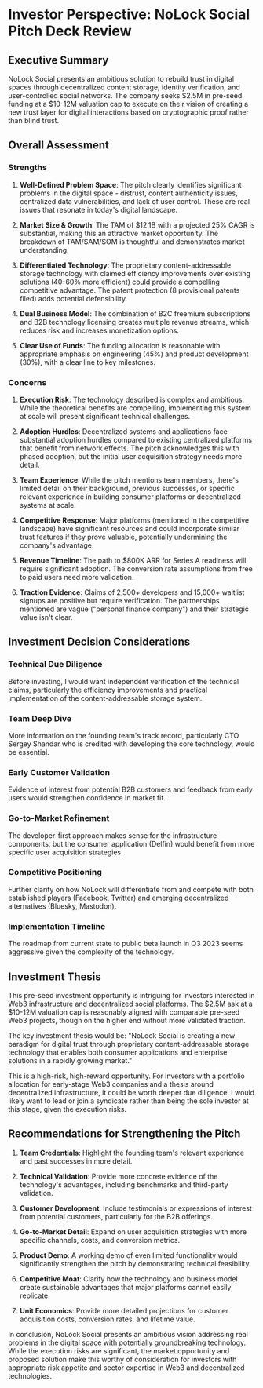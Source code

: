 # Investor Perspective: NoLock Social Pitch Deck Review

## Executive Summary

NoLock Social presents an ambitious solution to rebuild trust in digital spaces through decentralized content storage, identity verification, and user-controlled social networks. The company seeks $2.5M in pre-seed funding at a $10-12M valuation cap to execute on their vision of creating a new trust layer for digital interactions based on cryptographic proof rather than blind trust.

## Overall Assessment

### Strengths

1. **Well-Defined Problem Space**: 
   The pitch clearly identifies significant problems in the digital space - distrust, content authenticity issues, centralized data vulnerabilities, and lack of user control. These are real issues that resonate in today's digital landscape.

2. **Market Size & Growth**: 
   The TAM of $12.1B with a projected 25% CAGR is substantial, making this an attractive market opportunity. The breakdown of TAM/SAM/SOM is thoughtful and demonstrates market understanding.

3. **Differentiated Technology**: 
   The proprietary content-addressable storage technology with claimed efficiency improvements over existing solutions (40-60% more efficient) could provide a compelling competitive advantage. The patent protection (8 provisional patents filed) adds potential defensibility.

4. **Dual Business Model**: 
   The combination of B2C freemium subscriptions and B2B technology licensing creates multiple revenue streams, which reduces risk and increases monetization options.

5. **Clear Use of Funds**: 
   The funding allocation is reasonable with appropriate emphasis on engineering (45%) and product development (30%), with a clear line to key milestones.

### Concerns

1. **Execution Risk**: 
   The technology described is complex and ambitious. While the theoretical benefits are compelling, implementing this system at scale will present significant technical challenges.

2. **Adoption Hurdles**: 
   Decentralized systems and applications face substantial adoption hurdles compared to existing centralized platforms that benefit from network effects. The pitch acknowledges this with phased adoption, but the initial user acquisition strategy needs more detail.

3. **Team Experience**: 
   While the pitch mentions team members, there's limited detail on their background, previous successes, or specific relevant experience in building consumer platforms or decentralized systems at scale.

4. **Competitive Response**: 
   Major platforms (mentioned in the competitive landscape) have significant resources and could incorporate similar trust features if they prove valuable, potentially undermining the company's advantage.

5. **Revenue Timeline**: 
   The path to $800K ARR for Series A readiness will require significant adoption. The conversion rate assumptions from free to paid users need more validation.

6. **Traction Evidence**: 
   Claims of 2,500+ developers and 15,000+ waitlist signups are positive but require verification. The partnerships mentioned are vague ("personal finance company") and their strategic value isn't clear.

## Investment Decision Considerations

### Technical Due Diligence
Before investing, I would want independent verification of the technical claims, particularly the efficiency improvements and practical implementation of the content-addressable storage system.

### Team Deep Dive
More information on the founding team's track record, particularly CTO Sergey Shandar who is credited with developing the core technology, would be essential.

### Early Customer Validation
Evidence of interest from potential B2B customers and feedback from early users would strengthen confidence in market fit.

### Go-to-Market Refinement
The developer-first approach makes sense for the infrastructure components, but the consumer application (Delfin) would benefit from more specific user acquisition strategies.

### Competitive Positioning
Further clarity on how NoLock will differentiate from and compete with both established players (Facebook, Twitter) and emerging decentralized alternatives (Bluesky, Mastodon).

### Implementation Timeline
The roadmap from current state to public beta launch in Q3 2023 seems aggressive given the complexity of the technology.

## Investment Thesis

This pre-seed investment opportunity is intriguing for investors interested in Web3 infrastructure and decentralized social platforms. The $2.5M ask at a $10-12M valuation cap is reasonably aligned with comparable pre-seed Web3 projects, though on the higher end without more validated traction.

The key investment thesis would be: "NoLock Social is creating a new paradigm for digital trust through proprietary content-addressable storage technology that enables both consumer applications and enterprise solutions in a rapidly growing market."

This is a high-risk, high-reward opportunity. For investors with a portfolio allocation for early-stage Web3 companies and a thesis around decentralized infrastructure, it could be worth deeper due diligence. I would likely want to lead or join a syndicate rather than being the sole investor at this stage, given the execution risks.

## Recommendations for Strengthening the Pitch

1. **Team Credentials**: Highlight the founding team's relevant experience and past successes in more detail.

2. **Technical Validation**: Provide more concrete evidence of the technology's advantages, including benchmarks and third-party validation.

3. **Customer Development**: Include testimonials or expressions of interest from potential customers, particularly for the B2B offerings.

4. **Go-to-Market Detail**: Expand on user acquisition strategies with more specific channels, costs, and conversion metrics.

5. **Product Demo**: A working demo of even limited functionality would significantly strengthen the pitch by demonstrating technical feasibility.

6. **Competitive Moat**: Clarify how the technology and business model create sustainable advantages that major platforms cannot easily replicate.

7. **Unit Economics**: Provide more detailed projections for customer acquisition costs, conversion rates, and lifetime value.

In conclusion, NoLock Social presents an ambitious vision addressing real problems in the digital space with potentially groundbreaking technology. While the execution risks are significant, the market opportunity and proposed solution make this worthy of consideration for investors with appropriate risk appetite and sector expertise in Web3 and decentralized technologies.